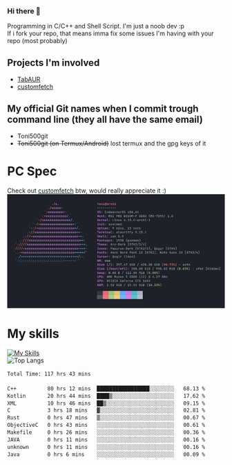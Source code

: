 ### Hi there 👋

Programming in C/C++ and Shell Script. I'm just a noob dev :p\
If i fork your repo, that means imma fix some issues I'm having with your repo (most probably)

## Projects I'm involved
 - [TabAUR](https://github.com/BurntRanch/TabAUR)
 - [customfetch](https://github.com/Toni500github/customfetch)

## My official Git names when I commit trough command line (they all have the same email)
* Toni500git
* ~~Toni500git (on Termux/Android)~~ lost termux and the gpg keys of it

# PC Spec
Check out [customfetch](https://github.com/Toni500github/customfetch) btw, would really appreciate it :)
![screenshot.png](https://github.com/Toni500github/customfetch/raw/main/screenshot.png)

# My skills
[![My Skills](https://skillicons.dev/icons?i=cpp,bash,androidstudio,arch,linux&theme=light)](https://skillicons.dev)\
![Top Langs](https://github-readme-stats.vercel.app/api/top-langs/?username=Toni500github&layout=compact)

<!--START_SECTION:waka-->

```txt
Total Time: 117 hrs 43 mins

C++          80 hrs 12 mins  █████████████████░░░░░░░░   68.13 %
Kotlin       20 hrs 44 mins  ████▒░░░░░░░░░░░░░░░░░░░░   17.62 %
XML          10 hrs 46 mins  ██▒░░░░░░░░░░░░░░░░░░░░░░   09.15 %
C            3 hrs 18 mins   ▓░░░░░░░░░░░░░░░░░░░░░░░░   02.81 %
Rust         0 hrs 47 mins   ▒░░░░░░░░░░░░░░░░░░░░░░░░   00.67 %
ObjectiveC   0 hrs 43 mins   ░░░░░░░░░░░░░░░░░░░░░░░░░   00.61 %
Makefile     0 hrs 26 mins   ░░░░░░░░░░░░░░░░░░░░░░░░░   00.36 %
JAVA         0 hrs 11 mins   ░░░░░░░░░░░░░░░░░░░░░░░░░   00.16 %
unknown      0 hrs 11 mins   ░░░░░░░░░░░░░░░░░░░░░░░░░   00.16 %
Java         0 hrs 6 mins    ░░░░░░░░░░░░░░░░░░░░░░░░░   00.09 %
```

<!--END_SECTION:waka-->
